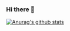 ### Hi there 👋
[![Anurag's github stats](https://github-readme-stats.vercel.app/api?username=nagi125)](https://github.com/anuraghazra/github-readme-stats)
<!--
**nagi125/nagi125** is a ✨ _special_ ✨ repository because its `README.md` (this file) appears on your GitHub profile.

Here are some ideas to get you started:

- 🔭 I’m currently working on ...
- 🌱 I’m currently learning ...
- 👯 I’m looking to collaborate on ...
- 🤔 I’m looking for help with ...
- 💬 Ask me about ...
- 📫 How to reach me: ...
- 😄 Pronouns: ...
- ⚡ Fun fact: ...
-->

